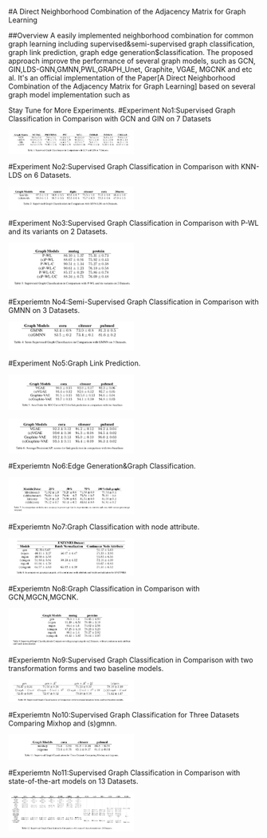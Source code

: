 #A Direct Neighborhood Combination of the Adjacency Matrix for Graph Learning

##Overview
A easily implemented neighborhood combination for common graph learning including supervised&semi-supervised graph classification,
graph link prediction, graph edge generation$classification. The proposed approach improve the performance of several graph models,
such as GCN, GIN,LDS-GNN,GMNN,PWL,GRAPH_Unet, Graphite, VGAE, MGCNK and etc al. It's an official implementation of the Paper[A Direct
Neighborhood Combination of the Adjacency Matrix for Graph Learning] based on several graph model implementation such as

Stay Tune for More Experiments.
#Experiment No1:Supervised Graph Classification in Comparison with GCN and GIN on 7 Datasets
<p align="left"><img width="50%" src="figs/table1.png"/></p>
#Experiment No2:Supervised Graph Classification in Comparison with KNN-LDS on 6 Datasets.
<p align="left"><img width="50%" src="figs/table2.png"/></p>
#Experiment No3:Supervised Graph Classification in Comparison with P-WL and its variants on 2 Datasets.
<p align="left"><img width="50%" src="figs/table3.png"/></p>
#Experiemtn No4:Semi-Supervised Graph Classification in Comparison with GMNN on 3 Datasets.
<p align="left"><img width="50%" src="figs/table4.png"/></p>
#Experiment No5:Graph Link Prediction.
<p align="left"><img width="50%" src="figs/table5.png"/></p>
<p align="left"><img width="50%" src="figs/table6.png"/></p>
#Experiemtn No6:Edge Generation&Graph Classification.
<p align="left"><img width="50%" src="figs/table7.png"/></p>
#Experiemtn No7:Graph Classification with node attribute.
<p align="left"><img width="50%" src="figs/table8.png"/></p>
#Experiemtn No8:Graph Classification in Comparison with GCN,MGCN,MGCNK.
<p align="left"><img width="50%" src="figs/table9.png"/></p>
#Experiemtn No9:Supervised Graph Classification in Comparison with two transformation forms and two baseline models.
<p align="left"><img width="50%" src="figs/table10.png"/></p>
#Experiemtn No10:Supervised Graph Classification for Three Datasets Comparing Mixhop and (s)gmnn.
<p align="left"><img width="50%" src="figs/table11.png"/></p>
#Experiemtn No11:Supervised Graph Classification in Comparison with state-of-the-art models on 13 Datasets.
<p align="left"><img width="50%" src="figs/table12.png"/></p>
